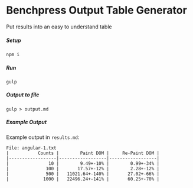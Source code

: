 # Benchpress Output Table Generator

Put results into an easy to understand table

##### Setup

    npm i
    
##### Run

    gulp
 
##### Output to file
 
    gulp > output.md
 
##### Example Output

Example output in `results.md`:
  
    File: angular-1.txt
    |           Counts |        Paint DOM |     Re-Paint DOM |
    |------------------|------------------|------------------|
    |               10 |        9.49+-10% |        0.99+-34% |
    |              100 |       17.57+-12% |        2.28+-12% |
    |              500 |   11021.64+-140% |       27.02+-66% |
    |             1000 |   22496.24+-141% |       60.25+-70% |

      